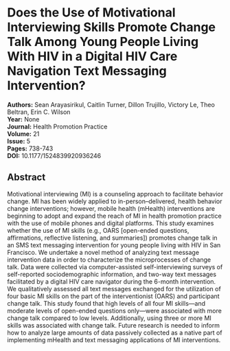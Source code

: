 # Does the Use of Motivational Interviewing Skills Promote Change Talk Among Young People Living With HIV in a Digital HIV Care Navigation Text Messaging Intervention?

**Authors:** Sean Arayasirikul, Caitlin Turner, Dillon Trujillo, Victory Le, Theo Beltran, Erin C. Wilson  
**Year:** None  
**Journal:** Health Promotion Practice  
**Volume:** 21  
**Issue:** 5  
**Pages:** 738-743  
**DOI:** 10.1177/1524839920936246  

## Abstract
Motivational interviewing (MI) is a counseling approach to facilitate behavior change. MI has been widely applied to in-person–delivered, health behavior change interventions; however, mobile health (mHealth) interventions are beginning to adopt and expand the reach of MI in health promotion practice with the use of mobile phones and digital platforms. This study examines whether the use of MI skills (e.g., OARS [open-ended questions, affirmations, reflective listening, and summaries]) promotes change talk in an SMS text messaging intervention for young people living with HIV in San Francisco. We undertake a novel method of analyzing text message intervention data in order to characterize the microprocesses of change talk. Data were collected via computer-assisted self-interviewing surveys of self-reported sociodemographic information, and two-way text messages facilitated by a digital HIV care navigator during the 6-month intervention. We qualitatively assessed all text messages exchanged for the utilization of four basic MI skills on the part of the interventionist (OARS) and participant change talk. This study found that high levels of all four MI skills—and moderate levels of open-ended questions only—were associated with more change talk compared to low levels. Additionally, using three or more MI skills was associated with change talk. Future research is needed to inform how to analyze large amounts of data passively collected as a native part of implementing mHealth and text messaging applications of MI interventions.

